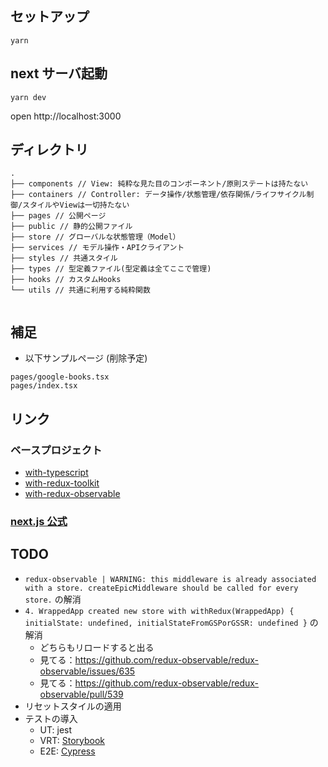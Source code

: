 ## セットアップ

```
yarn
```

## next サーバ起動

```
yarn dev
```

open http://localhost:3000

## ディレクトリ

```
.
├── components // View: 純粋な見た目のコンポーネント/原則ステートは持たない
├── containers // Controller: データ操作/状態管理/依存関係/ライフサイクル制御/スタイルやViewは一切持たない
├── pages // 公開ページ
├── public // 静的公開ファイル
├── store // グローバルな状態管理（Model）
├── services // モデル操作・APIクライアント
├── styles // 共通スタイル
├── types // 型定義ファイル(型定義は全てここで管理)
├── hooks // カスタムHooks
└── utils // 共通に利用する純粋関数


```

## 補足

-   以下サンプルページ (削除予定)

```
pages/google-books.tsx
pages/index.tsx
```

## リンク

### ベースプロジェクト

-   [with-typescript](https://github.com/vercel/next.js/tree/canary/examples/with-typescript)
-   [with-redux-toolkit](https://github.com/vercel/next.js/tree/canary/examples/with-redux-toolkit)
-   [with-redux-observable](https://github.com/vercel/next.js/blob/canary/examples/with-redux-observable)

### [next.js 公式](https://nextjs.org/)

## TODO

-   `redux-observable | WARNING: this middleware is already associated with a store. createEpicMiddleware should be called for every store.` の解消
-   `4. WrappedApp created new store with withRedux(WrappedApp) { initialState: undefined, initialStateFromGSPorGSSR: undefined }` の解消
    -   どちらもリロードすると出る
    -   見てる：https://github.com/redux-observable/redux-observable/issues/635
    -   見てる：https://github.com/redux-observable/redux-observable/pull/539
-   リセットスタイルの適用
-   テストの導入
    -   UT: jest
    -   VRT: [Storybook](https://storybook.js.org/docs/testing/automated-visual-testing/)
    -   E2E: [Cypress](https://www.cypress.io/)

